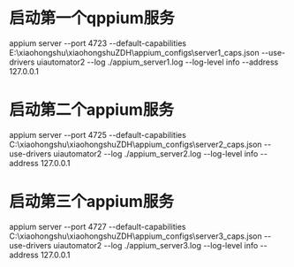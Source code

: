 # 启动第一个qppium服务
appium server --port 4723 --default-capabilities E:\xiaohongshu\xiaohongshuZDH\appium_configs\server1_caps.json --use-drivers uiautomator2 --log ./appium_server1.log --log-level info --address 127.0.0.1

# 启动第二个appium服务
appium server --port 4725 --default-capabilities C:\xiaohongshu\xiaohongshuZDH\appium_configs\server2_caps.json --use-drivers uiautomator2 --log ./appium_server2.log --log-level info --address 127.0.0.1

# 启动第三个appium服务
appium server --port 4727 --default-capabilities C:\xiaohongshu\xiaohongshuZDH\appium_configs\server3_caps.json --use-drivers uiautomator2 --log ./appium_server3.log --log-level info --address 127.0.0.1